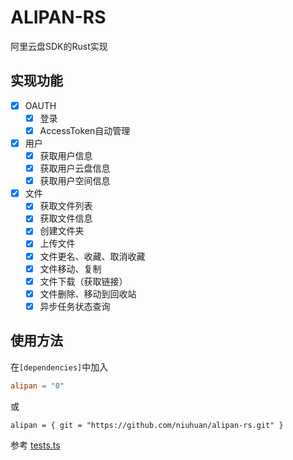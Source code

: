 ALIPAN-RS
==========

阿里云盘SDK的Rust实现

## 实现功能

- [x] OAUTH
    - [x] 登录
    - [x] AccessToken自动管理
- [x] 用户
    - [x] 获取用户信息
    - [x] 获取用户云盘信息
    - [x] 获取用户空间信息
- [x] 文件
    - [x] 获取文件列表
    - [x] 获取文件信息
    - [x] 创建文件夹
    - [x] 上传文件
    - [x] 文件更名、收藏、取消收藏
    - [x] 文件移动、复制
    - [x] 文件下载（获取链接）
    - [x] 文件删除、移动到回收站
    - [x] 异步任务状态查询

## 使用方法

在`[dependencies]`中加入

```toml
alipan = "0"
```

或

```chatinput
alipan = { git = "https://github.com/niuhuan/alipan-rs.git" }
```

参考 [tests.ts](src/tests.rs)
